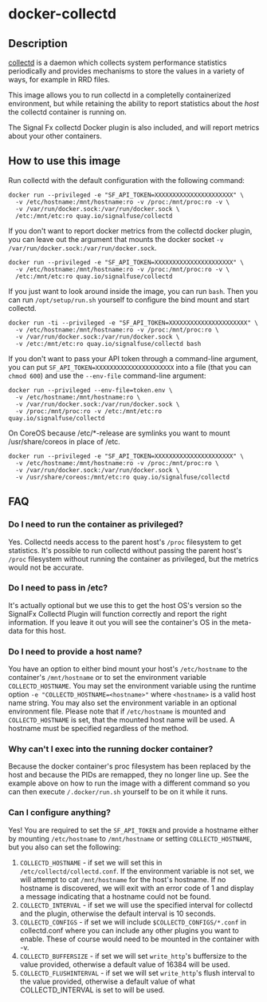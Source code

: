 # docker-collectd

## Description

[collectd](http://collectd.org) is a daemon which collects system performance
statistics periodically and provides mechanisms to store the values in a
variety of ways, for example in RRD files.

This image allows you to run collectd in a completelly containerized
environment, but while retaining the ability to report statistics about the
_host_ the collectd container is running on.

The Signal Fx collectd Docker plugin is also included, and will report metrics
about your other containers.

## How to use this image

Run collectd with the default configuration with the following command:

```
docker run --privileged -e "SF_API_TOKEN=XXXXXXXXXXXXXXXXXXXXXX" \
  -v /etc/hostname:/mnt/hostname:ro -v /proc:/mnt/proc:ro -v \
  -v /var/run/docker.sock:/var/run/docker.sock \
  /etc:/mnt/etc:ro quay.io/signalfuse/collectd
```

If you don't want to report docker metrics from the collectd docker plugin, you
can leave out the argument that mounts
the docker socket `-v /var/run/docker.sock:/var/run/docker.sock`.

```
docker run --privileged -e "SF_API_TOKEN=XXXXXXXXXXXXXXXXXXXXXX" \
  -v /etc/hostname:/mnt/hostname:ro -v /proc:/mnt/proc:ro -v \
  /etc:/mnt/etc:ro quay.io/signalfuse/collectd
```

If you just want to look around inside the image, you can run `bash`.
Then you can run `/opt/setup/run.sh` yourself to configure the bind mount
and start collectd.

```
docker run -ti --privileged -e "SF_API_TOKEN=XXXXXXXXXXXXXXXXXXXXXX" \
  -v /etc/hostname:/mnt/hostname:ro -v /proc:/mnt/proc:ro \
  -v /var/run/docker.sock:/var/run/docker.sock \
  -v /etc:/mnt/etc:ro quay.io/signalfuse/collectd bash
```

If you don't want to pass your API token through a command-line argument, you
can put `SF_API_TOKEN=XXXXXXXXXXXXXXXXXXXXXX` into a file (that you can
`chmod 600`) and use the `--env-file` command-line argument:

```
docker run --privileged --env-file=token.env \
  -v /etc/hostname:/mnt/hostname:ro \
  -v /var/run/docker.sock:/var/run/docker.sock \
  -v /proc:/mnt/proc:ro -v /etc:/mnt/etc:ro quay.io/signalfuse/collectd
```

On CoreOS because /etc/*-release are symlinks you want to mount
/usr/share/coreos in place of /etc.

```
docker run --privileged -e "SF_API_TOKEN=XXXXXXXXXXXXXXXXXXXXXX" \
  -v /etc/hostname:/mnt/hostname:ro -v /proc:/mnt/proc:ro \
  -v /var/run/docker.sock:/var/run/docker.sock \
  -v /usr/share/coreos:/mnt/etc:ro quay.io/signalfuse/collectd
```

## FAQ

### Do I need to run the container as privileged?

Yes. Collectd needs access to the parent host's `/proc` filesystem to get
statistics. It's possible to run collectd without passing the parent host's
`/proc` filesystem without running the container as privileged, but the metrics
would not be accurate.

### Do I need to pass in /etc?

It's actually optional but we use this to get the host OS's version so the
SignalFx Collectd Plugin will function correctly and report the right
information.  If you leave it out you will see the container's OS in the
meta-data for this host.

### Do I need to provide a host name?

You have an option to either bind mount your host's `/etc/hostname` to the 
container's `/mnt/hostname` or to set the environment variable 
`COLLECTD_HOSTNAME`. You may set the environment variable using the runtime 
option `-e "COLLECTD_HOSTNAME=<hostname>"` where `<hostname>` is a 
valid host name string. You may also set the environment variable in an optional
 environment file.  Please note that if `/etc/hostname` is mounted and 
 `COLLECTD_HOSTNAME` is set, that the mounted host name will be used.
A hostname must be specified regardless of the method.

### Why can't I exec into the running docker container?

Because the docker container's proc filesystem has been replaced by the host
and because the PIDs are remapped, they no longer line up. See the example
above on how to run the image with a different command so you can then execute
`/.docker/run.sh` yourself to be on it while it runs.

### Can I configure anything?

Yes! You are required to set the `SF_API_TOKEN` and provide a hostname either 
by mounting `/etc/hostname` to `/mnt/hostname` or setting `COLLECTD_HOSTNAME`,
but you also can set the following:

1. `COLLECTD_HOSTNAME` - if set we will set this in
   `/etc/collectd/collectd.conf`.  If the environment variable is not set, 
   we will attempt to cat `/mnt/hostname` for the host's hostname.  If no hostname
   is discovered, we will exit with an error code of 1 and display a message
   indicating that a hostname could not be found.
1. `COLLECTD_INTERVAL` - if set we will use the specified interval for collectd
   and the plugin, otherwise the default interval is 10 seconds.
1. `COLLECTD_CONFIGS` - if set we will include `$COLLECTD_CONFIGS/*.conf` in
   collectd.conf where you can include any other plugins you want to enable.
   These of course would need to be mounted in the container with -v.
1. `COLLECTD_BUFFERSIZE` - if set we will set `write_http`'s buffersize to the
   value provided, otherwise a default value of 16384 will be used.
1. `COLLECTD_FLUSHINTERVAL` - if set we will set `write_http`'s flush interval
   to the value provided, otherwise a default value of what COLLECTD_INTERVAL
   is set to will be used.
